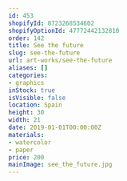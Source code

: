 ```yaml
---
id: 453
shopifyId: 8723268534602
shopifyOptionId: 47772442132810
order: 142
title: See the future
slug: see-the-future
url: art-works/see-the-future
aliases: []
categories:
- graphics
inStock: true
isVisible: false
location: Spain
height: 30
width: 21
date: 2019-01-01T00:00:00Z
materials:
- watercolor
- paper
price: 200
mainImage: see_the_future.jpg
---
```

